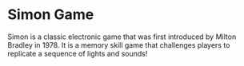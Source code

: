 # Simon Game
Simon is a classic electronic game that was first introduced by Milton Bradley in 1978. It is a memory skill game that challenges players to replicate a sequence of lights and sounds!

